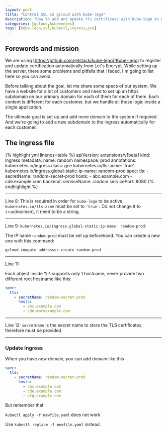 ```yaml
---
layout: post
title: "Control SSL in gcloud with kube-lego"
description: "How to add and update tls certificate with kube-lego in gcloud"
categories: [gcloud,kubernetes]
tags: [kube-lego,ssl,kubectl,ingress,gce]
---
```


## Forewords and mission

We are using [https://github.com/jetstack/kube-lego](Kube-lego) to register and update certification automatically from Let's Encrypt. While setting up the server, there some problems and pitfalls that I faced, I'm going to list here so you can avoid.

Before talking about the goal, let me share some specs of our system. We have a website for a lot of customers and need to set up an https subdomain on our primary domain for each of them for each of them. Each content is different for each customer, but we handle all those logic inside a single application.

The ultimate goal is set up and add more domain to the system if required. And we're going to add a new subdomain to the ingress automatically for each customer.

## The ingress file

{% highlight yml linenos=table %}
apiVersion: extensions/v1beta1
kind: Ingress
metadata:
  name: random
  namespace: prod
  annotations:
    kubernetes.io/ingress.class: gce
    kubernetes.io/tls-acme: 'true'
    kubernetes.io/ingress.global-static-ip-name: random-prod
spec:
  tls:
    - secretName: random-secret-prod
      hosts:
        - abc.example.com
        - cde.example.com
  backend:
    serviceName: random
    servicePort: 8080
{% endhighlight %}

---

Line 8:  This is required in order for `kube-lego` to be active, `kubernetes.io/tls-acme` must be set to `'true'`. Do not change it to `true`(boolean),  it need to be a string.

---

Line 9:  `kubernetes.io/ingress.global-static-ip-name: random-prod`:

The IP name `random-prod` must be set up beforehand. You can create a new one with this command:

`gcloud compute addresses create random-prod`

---

Line 11:

Each object inside `TLS`  supports only 1 hostname, never provide two different root hostname like this:

~~~ yaml
spec:
  tls:
    - secretName: random-secret-prod
      hosts:
        - abc.example.com
        - cde.moreexample.com
~~~

---

Line 12: `secretName` is the secret name to store the TLS certificates, therefore must be provided.

---

### Update Ingress

When you have new domain, you can add domain like this

~~~ yaml
spec:
  tls:
    - secretName: random-secret-prod
      hosts:
        - abc.example.com
        - cde.example.com
        - efg.example.com
~~~

But remember that

`kubectl apply -f newfile.yaml` does not work

Use
`kubectl replace -f newfile.yaml` instead.
